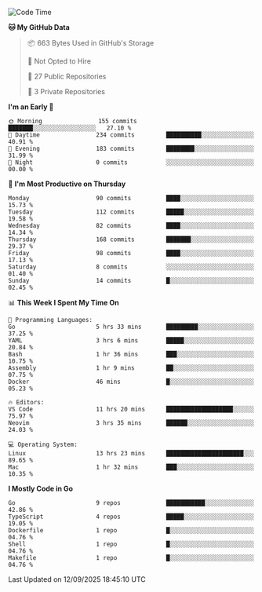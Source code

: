 <!--START_SECTION:waka-->
![Code Time](http://img.shields.io/badge/Code%20Time-1%2C474%20hrs%2027%20mins-blue)

**🐱 My GitHub Data** 

> 📦 663 Bytes Used in GitHub's Storage 
 > 
> 🚫 Not Opted to Hire
 > 
> 📜 27 Public Repositories 
 > 
> 🔑 3 Private Repositories 
 > 
**I'm an Early 🐤** 

```text
🌞 Morning                155 commits         ███████░░░░░░░░░░░░░░░░░░   27.10 % 
🌆 Daytime                234 commits         ██████████░░░░░░░░░░░░░░░   40.91 % 
🌃 Evening                183 commits         ████████░░░░░░░░░░░░░░░░░   31.99 % 
🌙 Night                  0 commits           ░░░░░░░░░░░░░░░░░░░░░░░░░   00.00 % 
```
📅 **I'm Most Productive on Thursday** 

```text
Monday                   90 commits          ████░░░░░░░░░░░░░░░░░░░░░   15.73 % 
Tuesday                  112 commits         █████░░░░░░░░░░░░░░░░░░░░   19.58 % 
Wednesday                82 commits          ████░░░░░░░░░░░░░░░░░░░░░   14.34 % 
Thursday                 168 commits         ███████░░░░░░░░░░░░░░░░░░   29.37 % 
Friday                   98 commits          ████░░░░░░░░░░░░░░░░░░░░░   17.13 % 
Saturday                 8 commits           ░░░░░░░░░░░░░░░░░░░░░░░░░   01.40 % 
Sunday                   14 commits          █░░░░░░░░░░░░░░░░░░░░░░░░   02.45 % 
```


📊 **This Week I Spent My Time On** 

```text
💬 Programming Languages: 
Go                       5 hrs 33 mins       █████████░░░░░░░░░░░░░░░░   37.25 % 
YAML                     3 hrs 6 mins        █████░░░░░░░░░░░░░░░░░░░░   20.84 % 
Bash                     1 hr 36 mins        ███░░░░░░░░░░░░░░░░░░░░░░   10.75 % 
Assembly                 1 hr 9 mins         ██░░░░░░░░░░░░░░░░░░░░░░░   07.75 % 
Docker                   46 mins             █░░░░░░░░░░░░░░░░░░░░░░░░   05.23 % 

🔥 Editors: 
VS Code                  11 hrs 20 mins      ███████████████████░░░░░░   75.97 % 
Neovim                   3 hrs 35 mins       ██████░░░░░░░░░░░░░░░░░░░   24.03 % 

💻 Operating System: 
Linux                    13 hrs 23 mins      ██████████████████████░░░   89.65 % 
Mac                      1 hr 32 mins        ███░░░░░░░░░░░░░░░░░░░░░░   10.35 % 
```

**I Mostly Code in Go** 

```text
Go                       9 repos             ███████████░░░░░░░░░░░░░░   42.86 % 
TypeScript               4 repos             █████░░░░░░░░░░░░░░░░░░░░   19.05 % 
Dockerfile               1 repo              █░░░░░░░░░░░░░░░░░░░░░░░░   04.76 % 
Shell                    1 repo              █░░░░░░░░░░░░░░░░░░░░░░░░   04.76 % 
Makefile                 1 repo              █░░░░░░░░░░░░░░░░░░░░░░░░   04.76 % 
```




 Last Updated on 12/09/2025 18:45:10 UTC
<!--END_SECTION:waka-->
